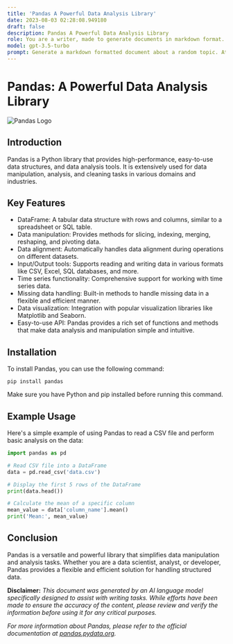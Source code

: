 ```yaml
---
title: 'Pandas A Powerful Data Analysis Library'
date: 2023-08-03 02:28:08.949180
draft: false
description: Pandas A Powerful Data Analysis Library
role: You are a writer, made to generate documents in markdown format. It is very important that all of the documents you generate are in valid markdown format.
model: gpt-3.5-turbo
prompt: Generate a markdown formatted document about a random topic. At the bottom, include a disclaimer explaining that the document was generated by you. The first line of the document should be the title. Make sure that the entire document is in proper markdown format, using a mix of various tags to make the document visually appealing.
---
```


# Pandas: A Powerful Data Analysis Library

![Pandas Logo](https://upload.wikimedia.org/wikipedia/commons/thumb/e/ed/Pandas_logo.svg/1200px-Pandas_logo.svg.png)

## Introduction

Pandas is a Python library that provides high-performance, easy-to-use data structures, and data analysis tools. It is extensively used for data manipulation, analysis, and cleaning tasks in various domains and industries.

## Key Features

- DataFrame: A tabular data structure with rows and columns, similar to a spreadsheet or SQL table.
- Data manipulation: Provides methods for slicing, indexing, merging, reshaping, and pivoting data.
- Data alignment: Automatically handles data alignment during operations on different datasets.
- Input/Output tools: Supports reading and writing data in various formats like CSV, Excel, SQL databases, and more.
- Time series functionality: Comprehensive support for working with time series data.
- Missing data handling: Built-in methods to handle missing data in a flexible and efficient manner.
- Data visualization: Integration with popular visualization libraries like Matplotlib and Seaborn.
- Easy-to-use API: Pandas provides a rich set of functions and methods that make data analysis and manipulation simple and intuitive.

## Installation

To install Pandas, you can use the following command:

```shell
pip install pandas
```
Make sure you have Python and pip installed before running this command.

## Example Usage

Here's a simple example of using Pandas to read a CSV file and perform basic analysis on the data:

```python
import pandas as pd

# Read CSV file into a DataFrame
data = pd.read_csv('data.csv')

# Display the first 5 rows of the DataFrame
print(data.head())

# Calculate the mean of a specific column
mean_value = data['column_name'].mean()
print('Mean:', mean_value)
```

## Conclusion

Pandas is a versatile and powerful library that simplifies data manipulation and analysis tasks. Whether you are a data scientist, analyst, or developer, Pandas provides a flexible and efficient solution for handling structured data.

**Disclaimer:** *This document was generated by an AI language model specifically designed to assist with writing tasks. While efforts have been made to ensure the accuracy of the content, please review and verify the information before using it for any critical purposes.*

*For more information about Pandas, please refer to the official documentation at [pandas.pydata.org](https://pandas.pydata.org/).*